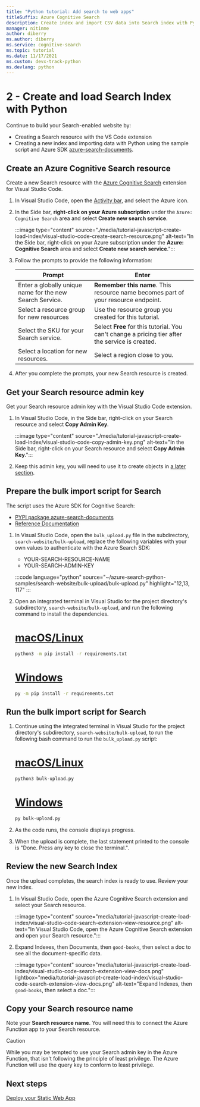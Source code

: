 ```yaml
---
title: "Python tutorial: Add search to web apps" 
titleSuffix: Azure Cognitive Search
description: Create index and import CSV data into Search index with Python using the PYPI package SDK azure-search-documents.
manager: nitinme
author: diberry
ms.author: diberry
ms.service: cognitive-search
ms.topic: tutorial
ms.date: 11/17/2021
ms.custom: devx-track-python
ms.devlang: python
---
```


# 2 - Create and load Search Index with Python

Continue to build your Search-enabled website by:
* Creating a Search resource with the VS Code extension
* Creating a new index and importing data with Python using the sample script and Azure SDK [azure-search-documents](https://pypi.org/project/azure-search-documents/).

## Create an Azure Cognitive Search resource 

Create a new Search resource with the [Azure Cognitive Search](https://marketplace.visualstudio.com/items?itemName=ms-azuretools.vscode-azurecognitivesearch) extension for Visual Studio Code.

1. In Visual Studio Code, open the [Activity bar](https://code.visualstudio.com/docs/getstarted/userinterface), and select the Azure icon. 

1. In the Side bar, **right-click on your Azure subscription** under the `Azure: Cognitive Search` area and select **Create new search service**.

    :::image type="content" source="./media/tutorial-javascript-create-load-index/visual-studio-code-create-search-resource.png" alt-text="In the Side bar, right-click on your Azure subscription under the **Azure: Cognitive Search** area and select **Create new search service**.":::

1. Follow the prompts to provide the following information:

    |Prompt|Enter|
    |--|--|
    |Enter a globally unique name for the new Search Service.|**Remember this name**. This resource name becomes part of your resource endpoint.|
    |Select a resource group for new resources|Use the resource group you created for this tutorial.|
    |Select the SKU for your Search service.|Select **Free** for this tutorial. You can't change a pricing tier after the service is created.|
    |Select a location for new resources.|Select a region close to you.|

1. After you complete the prompts, your new Search resource is created. 

## Get your Search resource admin key

Get your Search resource admin key with the Visual Studio Code extension. 

1. In Visual Studio Code, in the Side bar, right-click on your Search resource and select **Copy Admin Key**.

    :::image type="content" source="./media/tutorial-javascript-create-load-index/visual-studio-code-copy-admin-key.png" alt-text="In the Side bar, right-click on your Search resource and select **Copy Admin Key**.":::

1. Keep this admin key, you will need to use it to create objects in [a later section](#prepare-the-bulk-import-script-for-search). 

## Prepare the bulk import script for Search

The script uses the Azure SDK for Cognitive Search:

* [PYPI package azure-search-documents](https://pypi.org/project/azure-search-documents/)
* [Reference Documentation](/python/api/azure-search-documents)

1. In Visual Studio Code, open the `bulk_upload.py` file in the subdirectory,  `search-website/bulk-upload`, replace the following variables with your own values to authenticate with the Azure Search SDK:

    * YOUR-SEARCH-RESOURCE-NAME
    * YOUR-SEARCH-ADMIN-KEY

    :::code language="python" source="~/azure-search-python-samples/search-website/bulk-upload/bulk-upload.py" highlight="12,13, 117" :::

1. Open an integrated terminal in Visual Studio for the project directory's subdirectory, `search-website/bulk-upload`, and run the following command to install the dependencies. 

    # [macOS/Linux](#tab/linux-install)
    
    ```bash
    python3 -m pip install -r requirements.txt 
    ```
    
    # [Windows](#tab/windows-install)

    ```bash
    py -m pip install -r requirements.txt 
    ```

## Run the bulk import script for Search

1. Continue using the integrated terminal in Visual Studio for the project directory's subdirectory, `search-website/bulk-upload`, to run the following bash command to run the `bulk_upload.py` script:

    # [macOS/Linux](#tab/linux-run)
    
    ```bash
    python3 bulk-upload.py
    ```
    
    # [Windows](#tab/windows-run)

    ```bash
    py bulk-upload.py
    ```


1. As the code runs, the console displays progress. 
1. When the upload is complete, the last statement printed to the console is "Done. Press any key to close the terminal.".

## Review the new Search Index

Once the upload completes, the search index is ready to use. Review your new index.

1. In Visual Studio Code, open the Azure Cognitive Search extension and select your Search resource.  

    :::image type="content" source="media/tutorial-javascript-create-load-index/visual-studio-code-search-extension-view-resource.png" alt-text="In Visual Studio Code, open the Azure Cognitive Search extension and open your Search resource.":::

1. Expand Indexes, then Documents, then `good-books`, then select a doc to see all the document-specific data.
 
    :::image type="content" source="media/tutorial-javascript-create-load-index/visual-studio-code-search-extension-view-docs.png" lightbox="media/tutorial-javascript-create-load-index/visual-studio-code-search-extension-view-docs.png" alt-text="Expand Indexes, then `good-books`, then select a doc.":::

## Copy your Search resource name

Note your **Search resource name**. You will need this to connect the Azure Function app to your Search resource. 

> [!CAUTION]
> While you may be tempted to use your Search admin key in the Azure Function, that isn't following the principle of least privilege. The Azure Function will use the query key to conform to least privilege. 

## Next steps

[Deploy your Static Web App](tutorial-python-deploy-static-web-app.md)
